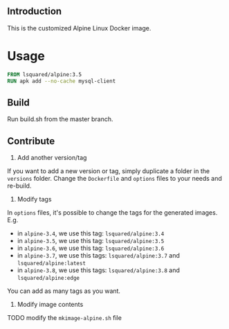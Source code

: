 ## Introduction 

This is the customized Alpine Linux Docker image.

# Usage

```Dockerfile
FROM lsquared/alpine:3.5
RUN apk add --no-cache mysql-client
```

## Build

Run build.sh from the master branch.

## Contribute

1. Add another version/tag

If you want to add a new version or tag, simply duplicate a folder in the `versions` folder.
Change the `Dockerfile` and `options` files to your needs and re-build.

1. Modify tags

In `options` files, it's possible to change the tags for the generated images.
E.g.

- in `alpine-3.4`, we use this tag: `lsquared/alpine:3.4`
- in `alpine-3.5`, we use this tag: `lsquared/alpine:3.5`
- in `alpine-3.6`, we use this tag: `lsquared/alpine:3.6`
- in `alpine-3.7`, we use this tags: `lsquared/alpine:3.7` and `lsquared/alpine:latest`
- in `alpine-3.8`, we use this tags: `lsquared/alpine:3.8` and `lsquared/alpine:edge`

You can add as many tags as you want.

1. Modify image contents

TODO modify the `mkimage-alpine.sh` file
